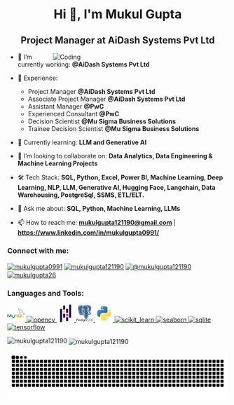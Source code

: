 
<h1 align="center">Hi 👋, I'm Mukul Gupta</h1>
<h2 align="center">Project Manager at AiDash Systems Pvt Ltd</h2>
<img align="right" alt="Coding" width="400" src="https://media.tenor.com/2uyENRmiUt0AAAAC/coding.gif">

- 🔭 I’m currently working: **@AiDash Systems Pvt Ltd**

- 🥽 Experience:
    - Project Manager **@AiDash Systems Pvt Ltd**
    - Associate Project Manager **@AiDash Systems Pvt Ltd**
    - Assistant Manager **@PwC**  
    - Experienced Consultant **@PwC**
    - Decision Scientist **@Mu Sigma Business Solutions**
    - Trainee Decision Scientist **@Mu Sigma Business Solutions**

- 🌱 Currently learning: **LLM and Generative AI**

- 👯 I’m looking to collaborate on: **Data Analytics, Data Engineering & Machine Learning Projects**
  
- 🛠️ Tech Stack: **SQL, Python, Excel, Power BI, Machine Learning, Deep Learning, NLP, LLM, Generative AI, Hugging Face, Langchain, Data Warehousing, PostgreSql, SSMS, ETL/ELT.**

<!-- - 👨‍💻 Checkout my BI Portfolio: **[https://linktr.ee/shahrukh2016](https://linktr.ee/shahrukh2016)** -->

- 💬 Ask me about: **SQL, Python, Machine Learning, LLMs**

<!-- - 🚀 Model Deployment (Netflix Recommender System): [Web App](https://huggingface.co/spaces/Shahrukh2016/Netflix_Recommender) -->


- 📫 How to reach me: **mukulgupta121190@gmail.com** | **https://www.linkedin.com/in/mukulgupta0991/**

<h3 align="left">Connect with me:</h3>
<p align="left">
<a href="https://www.linkedin.com/in/mukulgupta0991" target="blank"><img align="center" src="https://raw.githubusercontent.com/rahuldkjain/github-profile-readme-generator/master/src/images/icons/Social/linked-in-alt.svg" alt="mukulgupta0991" height="30" width="40" /></a>
<a href="https://www.hackerrank.com/mukulgupta121190" target="blank"><img align="center" src="https://raw.githubusercontent.com/rahuldkjain/github-profile-readme-generator/master/src/images/icons/Social/hackerrank.svg" alt="mukulgupta121190" height="30" width="40" /></a>
<a href="https://medium.com/@mukulgupta121190" target="blank"><img align="center" src="https://raw.githubusercontent.com/rahuldkjain/github-profile-readme-generator/master/src/images/icons/Social/medium.svg" alt="@mukulgupta121190" height="30" width="40" /></a>
<a href="https://www.kaggle.com/mukulgupta26" target="blank"><img align="center" src="https://raw.githubusercontent.com/rahuldkjain/github-profile-readme-generator/master/src/images/icons/Social/kaggle.svg" alt="mukulgupta26" height="30" width="40" /></a>
</p>

<h3 align="left">Languages and Tools:</h3>
<p align="left"> <a href="https://www.mysql.com/" target="_blank" rel="noreferrer"> <img src="https://raw.githubusercontent.com/devicons/devicon/master/icons/mysql/mysql-original-wordmark.svg" alt="mysql" width="40" height="40"/> </a> <a href="https://opencv.org/" target="_blank" rel="noreferrer"> <img src="https://www.vectorlogo.zone/logos/opencv/opencv-icon.svg" alt="opencv" width="40" height="40"/> </a> <a href="https://pandas.pydata.org/" target="_blank" rel="noreferrer"> <img src="https://raw.githubusercontent.com/devicons/devicon/2ae2a900d2f041da66e950e4d48052658d850630/icons/pandas/pandas-original.svg" alt="pandas" width="40" height="40"/> </a> <a href="https://www.postgresql.org" target="_blank" rel="noreferrer"> <img src="https://raw.githubusercontent.com/devicons/devicon/master/icons/postgresql/postgresql-original-wordmark.svg" alt="postgresql" width="40" height="40"/> </a> <a href="https://www.python.org" target="_blank" rel="noreferrer"> <img src="https://raw.githubusercontent.com/devicons/devicon/master/icons/python/python-original.svg" alt="python" width="40" height="40"/> </a> <a href="https://scikit-learn.org/" target="_blank" rel="noreferrer"> <img src="https://upload.wikimedia.org/wikipedia/commons/0/05/Scikit_learn_logo_small.svg" alt="scikit_learn" width="40" height="40"/> </a> <a href="https://seaborn.pydata.org/" target="_blank" rel="noreferrer"> <img src="https://seaborn.pydata.org/_images/logo-mark-lightbg.svg" alt="seaborn" width="40" height="40"/> </a> <a href="https://www.sqlite.org/" target="_blank" rel="noreferrer"> <img src="https://www.vectorlogo.zone/logos/sqlite/sqlite-icon.svg" alt="sqlite" width="40" height="40"/> </a> <a href="https://www.tensorflow.org" target="_blank" rel="noreferrer"> <img src="https://www.vectorlogo.zone/logos/tensorflow/tensorflow-icon.svg" alt="tensorflow" width="40" height="40"/> </a> </p>

<p><img align="left" src="https://github-readme-stats.vercel.app/api/top-langs?username=mukulgupta121190&show_icons=true&locale=en&layout=donut" alt="mukulgupta121190" /></p>
<!-- <p><img align="center" src="https://github-readme-streak-stats.herokuapp.com/?user=mukulgupta121190&" alt="mukulgupta121190" /></p> -->
<p>&nbsp;<img align="center" src="https://github-readme-stats.vercel.app/api?username=mukulgupta121190&show_icons=true&locale=en" alt="mukulgupta121190" /></p>


![snake gif](https://github.com/Shahrukh2016/Shahrukh2016/blob/output/github-contribution-grid-snake.svg)
